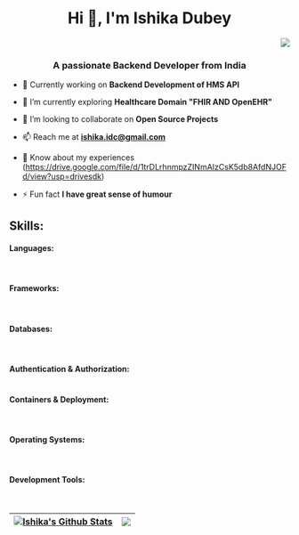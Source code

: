 <p> <h1 align="center">Hi 👋, I'm Ishika Dubey</h1> <p align="right"> <a href="https://www.linkedin.com/in/ishika-dubey-22d12?utm_source=share&utm_campaign=share_via&utm_content=profile&utm_medium=android_app" target="blank"><img src="https://img.shields.io/badge/Follow--%40IshikaDubey-black?style=for-the-badge&logo=Linkedin&logoColor=black&color=grey" /></a> </p> </p>
<h3 align="center">A passionate Backend Developer from India</h3>

- 🔭 Currently working on **Backend Development of HMS API**

- 🌱 I’m currently exploring **Healthcare Domain "FHIR AND OpenEHR"**

- 👯 I’m looking to collaborate on **Open Source Projects**

- 📫 Reach me at **ishika.idc@gmail.com**

- 📄 Know about my experiences (https://drive.google.com/file/d/1trDLrhnmpzZINmAIzCsK5db8AfdNJOFd/view?usp=drivesdk)

- ⚡ Fun fact **I have great sense of humour**

## Skills:

#### Languages:
<p align="left">
<a href="https://go.dev/" target="blank"><img align="center" src="https://img.shields.io/badge/Go-cyan?style=for-the-badge&logo=Go&logoColor=Black&labelColor=black&color=cyan" alt=""/></a>
<a href="https://www.python.org/" target="blank"><img align="center" src="https://img.shields.io/badge/Python-61dbfb?style=for-the-badge&logo=Pyhton&logoColor=Black&labelColor=black&color=61dbfb" alt=""/></a>
<a href="https://www.java.com/en/" target="blank"><img align="center" src="https://img.shields.io/badge/Java-ED1D25?style=for-the-badge&logo=Java&logoColor=Black&labelColor=black&color=ED1D25" alt=""/></a>
<a href="https://www.w3schools.com/html/" target="blank"><img align="center" src="https://img.shields.io/badge/HTML-ff5733?style=for-the-badge&logoColor=Black&color=ff5733" alt=""/></a>
<a href="https://www.w3schools.com/css/" target="blank"><img align="center" src="https://img.shields.io/badge/CSS-2AA4F4?style=for-the-badge&logo=HTML&logoColor=black&color=2AA4F4" alt=""/></a>
</p>

#### Frameworks:
<p align="left">
  <a href="https://gofiber.io/" target="blank"><img align="center" src="https://img.shields.io/badge/GoFiber-Cyan?style=for-the-badge&logoColor=Black&color=cyan" alt=""/></a>
  <a href="https://spring.io/projects/spring-boot" target="blank"><img align="center" src="https://img.shields.io/badge/SpringBoot-Green?style=for-the-badge&logo=Spring&logoColor=black&color=green" alt=""/></a>
  <a href="https://fastapi.tiangolo.com/" target="blank"><img align="center" src="https://img.shields.io/badge/FastApi-lightblue?style=for-the-badge&logo=FastApi&logoColor=black&color=lightblue" alt=""/></a>
  <a href="https://pkg.go.dev/github.com/gorilla/websocket" target="blank"><img align="center" src="https://img.shields.io/badge/GorillaWebsocket-darkblue?style=for-the-badge&logo=Websocket&logoColor=black&color=darkblue" alt=""/></a>
  </p>

#### Databases:
<p align="left">
  <a href="https://www.mongodb.com/" target="blank"><img align="center" src="https://img.shields.io/badge/MongoDB-3FA037?style=for-the-badge&logo=MOngodb&logoColor=black&color=3FA037" alt=""/></a>
<a href="https://www.mysql.com/" target="blank"><img align="center" src="https://img.shields.io/badge/MySQL-%2300758f?style=for-the-badge&logo=MySQL&logoColor=black&color=%2300758f" alt=""/></a>
  <a href="https://www.ehrbase.org/" target="blank"><img align="center" src="https://img.shields.io/badge/EHRBase-e6ebee?style=for-the-badge&logo=EHRBase&logoColor=black&color=FF0000" alt=""/></a>
</p>

#### Authentication & Authorization:
<p align="left">
  <a href="https://www.keycloak.org/" target="blank"><img align="center" src="https://img.shields.io/badge/Keycloak-blue?style=for-the-badge&logo=Keycloak&logoColor=black&color=blue" alt=""/></a>
</p>

#### Containers & Deployment:
<p align="left">
  <a href="https://nginx.org/en/" target="blank"><img align="center" src="https://img.shields.io/badge/Nginx-green?style=for-the-badge&logo=Nginx&logoColor=black&color=green" alt=""/></a>
 <a href="https://www.docker.com/" target="blank"><img align="center" src="https://img.shields.io/badge/Docker-blue?style=for-the-badge&logo=Docker&logoColor=black&color=blue" alt=""/></a>
</p>

#### Operating Systems:
<p align="left">
  <a href="https://www.linux.org/" target="blank"><img align="center" src="https://img.shields.io/badge/Linux-blue?style=for-the-badge&logo=linux&logoColor=black&color=yellow" alt=""/></a>
 <a href="https://www.microsoft.com/en-us/software-download/windows11" target="blank"><img align="center" src="https://img.shields.io/badge/Windows-green?style=for-the-badge&logo=Windows&logoColor=black&color=blue" alt=""/></a>
</p>

#### Development Tools:
<p align="left">
  <a href="https://code.visualstudio.com/" target="blank"><img align="center" src="https://img.shields.io/badge/VsCode-blue?style=for-the-badge&logo=Vscode&logoColor=black&color=blue" alt=""/></a>
 <a href="https://git-scm.com/" target="blank"><img align="center" src="https://img.shields.io/badge/Git-Orange?style=for-the-badge&logo=Git&logoColor=black&color=orange" alt=""/></a>
  <a href="https://github.com/ishika0102" target="blank"><img align="center" src="https://img.shields.io/badge/Github-white?style=for-the-badge&logo=Github&logoColor=black&color=grey" alt=""/></a>
 <a href="https://www.postman.com/" target="blank"><img align="center" src="https://img.shields.io/badge/Postman-orange?style=for-the-badge&logo=Postman&logoColor=black&color=orange" alt=""/></a>
</p>


| <a href=""><img align="center" src="https://github-readme-stats.vercel.app/api?username=ishika0102&theme=buefy&show_icons=true&hide_border=false&count_private=true" alt="Ishika's Github Stats" /></a> | <a href=""><img align="center" src="https://github-readme-stats.vercel.app/api/top-langs/?username=ishika0102&theme=buefy&show_icons=true&hide_border=false&layout=compact" /></a> |
| ------------- | ------------- |
